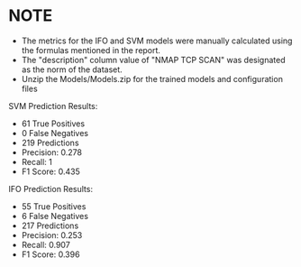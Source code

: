 # NOTE #
- The metrics for the IFO and SVM models were manually calculated using the formulas mentioned in the report. 
- The "description" column value of "NMAP TCP SCAN" was designated as the norm of the dataset.
- Unzip the Models/Models.zip for the trained models and configuration files

SVM Prediction Results:
- 61 True Positives
- 0 False Negatives
- 219 Predictions
- Precision: 0.278
- Recall: 1
- F1 Score: 0.435

IFO Prediction Results:
- 55 True Positives
- 6 False Negatives
- 217 Predictions
- Precision: 0.253
- Recall: 0.907
- F1 Score: 0.396